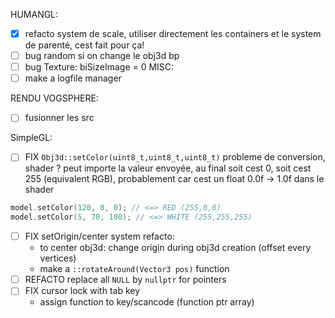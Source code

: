 
HUMANGL:
- [X] refacto system de scale, utiliser directement les containers et le system de parenté, cest fait pour ça!
- [ ] bug random si on change le obj3d bp
- [ ] bug Texture: biSizeImage = 0
MISC:
- [ ] make a logfile manager

RENDU VOGSPHERE:
- [ ] fusionner les src

SimpleGL:
- [ ] FIX `Obj3d::setColor(uint8_t,uint8_t,uint8_t)` probleme de conversion, shader ?
	peut importe la valeur envoyée, au final soit cest 0, soit cest 255 (equivalent RGB), probablement car cest un float 0.0f -> 1.0f dans le shader
```C++
model.setColor(120, 0, 0); // <=> RED (255,0,0) 
model.setColor(5, 70, 100); // <=> WHITE (255,255,255) 
```
- [ ] FIX setOrigin/center system refacto:
	- to center obj3d: change origin during obj3d creation (offset every vertices)
	- make a `::rotateAround(Vector3 pos)` function
- [ ] REFACTO replace all `NULL` by `nullptr` for pointers
- [ ] FIX cursor lock with tab key
	- assign function to key/scancode (function ptr array)